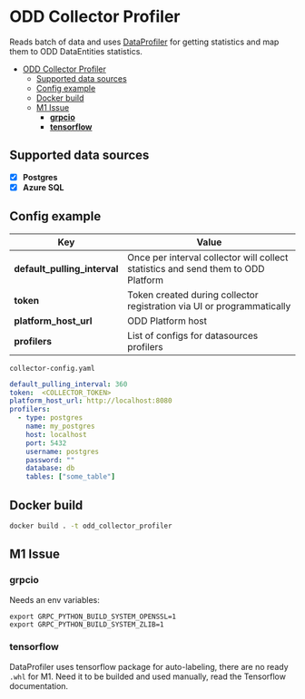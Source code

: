 # ODD Collector Profiler

Reads batch of data and uses [DataProfiler](https://github.com/capitalone/DataProfiler) for getting statistics and map them to ODD DataEntities statistics.

- [ODD Collector Profiler](#odd-collector-profiler)
  - [Supported data sources](#supported-data-sources)
  - [Config example](#config-example)
  - [Docker build](#docker-build)
  - [M1 Issue](#m1-issue)
    - [**grpcio**](#grpcio)
    - [**tensorflow**](#tensorflow)


## Supported data sources
- [x] **Postgres**
- [x] **Azure SQL**

## Config example


| Key                          | Value                                                                             |
| ---------------------------- | --------------------------------------------------------------------------------- |
| **default_pulling_interval** | Once per interval collector will collect statistics and send them to ODD Platform |
| **token**                    | Token created during collector registration via UI or programmatically            |
| **platform_host_url**        | ODD Platform host                                                                 |
| **profilers**                | List of configs for datasources profilers                                         |


`collector-config.yaml`
```yaml
default_pulling_interval: 360
token:  <COLLECTOR_TOKEN>
platform_host_url: http://localhost:8080
profilers:
  - type: postgres
    name: my_postgres
    host: localhost
    port: 5432
    username: postgres
    password: ""
    database: db
    tables: ["some_table"]
```

## Docker build
```bash
docker build . -t odd_collector_profiler
```

## M1 Issue

### **grpcio**
Needs an env variables:
```shell
export GRPC_PYTHON_BUILD_SYSTEM_OPENSSL=1
export GRPC_PYTHON_BUILD_SYSTEM_ZLIB=1
```

### **tensorflow**
DataProfiler uses tensorflow package for auto-labeling, there are no ready `.whl` for M1.
Need it to be builded and used manually, read the Tensorflow documentation.
